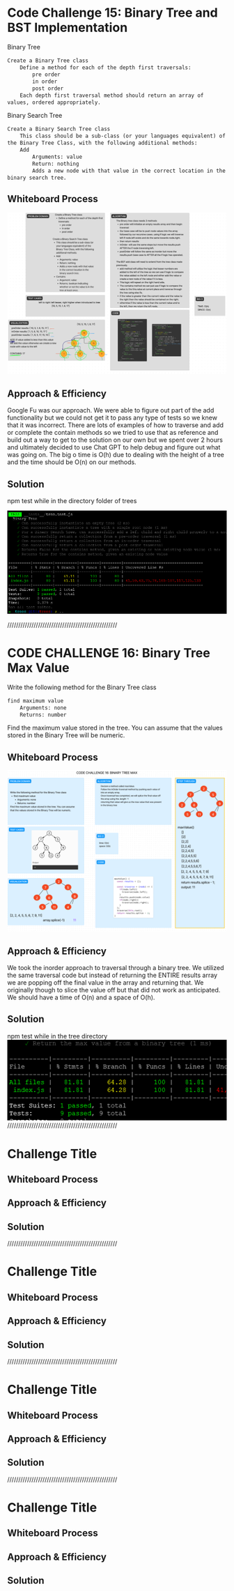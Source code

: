 # Code Challenge 15: Binary Tree and BST Implementation
Binary Tree

    Create a Binary Tree class
        Define a method for each of the depth first traversals:
            pre order
            in order
            post order
        Each depth first traversal method should return an array of values, ordered appropriately.

Binary Search Tree

    Create a Binary Search Tree class
        This class should be a sub-class (or your languages equivalent) of the Binary Tree Class, with the following additional methods:
        Add
            Arguments: value
            Return: nothing
            Adds a new node with that value in the correct location in the binary search tree.

## Whiteboard Process

![Alt text](../../assets/challenge15WhiteBoard.png)

## Approach & Efficiency

Google Fu was our approach.  We were able to figure out part of the add functionality but we could not get it to pass any type of tests so we knew that it was incorrect.  There are lots of examples of how to traverse and add or complete the contain methods so we tried to use that as reference and build out a way to get to the solution on our own but we spent over 2 hours and ultimately decided to use Chat GPT to help debug and figure out what was going on.  The big o time is O(h) due to dealing with the height of a tree and the time should be O(n) on our methods.

## Solution

npm test while in the directory folder of trees

![Alt text](../../assets/Screenshot%202023-06-03%20150046.png)

//////////////////////////////////////////////////

# CODE CHALLENGE 16: Binary Tree Max Value

Write the following method for the Binary Tree class

    find maximum value
        Arguments: none
        Returns: number

Find the maximum value stored in the tree. You can assume that the values stored in the Binary Tree will be numeric.

## Whiteboard Process

![Alt text](../../assets/CodeChallenge16.png)
## Approach & Efficiency
We took the inorder approach to traversal through a binary tree.  We utilized the same traversal code but instead of returning the ENTIRE results array we are popping off the final value in the array and returning that. We originally though to slice the value off but that did not work as anticipated.
We should have a time of O(n) and a space of O(h).

## Solution

npm test while in the tree directory
![Alt text](../../assets/Screenshot%202023-06-06%20140354.png)
//////////////////////////////////////////////////

# Challenge Title
<!-- Description of the challenge -->

## Whiteboard Process
<!-- Embedded whiteboard image -->

## Approach & Efficiency
<!-- What approach did you take? Why? What is the Big O space/time for this approach? -->

## Solution
<!-- Show how to run your code, and examples of it in action -->

//////////////////////////////////////////////////

# Challenge Title
<!-- Description of the challenge -->

## Whiteboard Process
<!-- Embedded whiteboard image -->

## Approach & Efficiency
<!-- What approach did you take? Why? What is the Big O space/time for this approach? -->

## Solution
<!-- Show how to run your code, and examples of it in action -->

//////////////////////////////////////////////////

# Challenge Title
<!-- Description of the challenge -->

## Whiteboard Process
<!-- Embedded whiteboard image -->

## Approach & Efficiency
<!-- What approach did you take? Why? What is the Big O space/time for this approach? -->

## Solution
<!-- Show how to run your code, and examples of it in action -->

//////////////////////////////////////////////////

# Challenge Title
<!-- Description of the challenge -->

## Whiteboard Process
<!-- Embedded whiteboard image -->

## Approach & Efficiency
<!-- What approach did you take? Why? What is the Big O space/time for this approach? -->

## Solution
<!-- Show how to run your code, and examples of it in action -->
